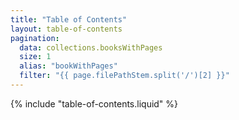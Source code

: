 ```yaml
---
title: "Table of Contents"
layout: table-of-contents
pagination:
  data: collections.booksWithPages
  size: 1
  alias: "bookWithPages"
  filter: "{{ page.filePathStem.split('/')[2] }}"
---
```


{% include "table-of-contents.liquid" %}